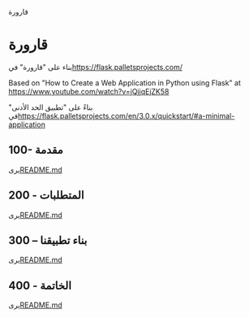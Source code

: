 قارورة

# قارورة

بناء على "قارورة" في<https://flask.palletsprojects.com/>

Based on "How to Create a Web Application in Python using Flask" at <https://www.youtube.com/watch?v=jQjjqEjZK58>

بناءً على "تطبيق الحد الأدنى" في<https://flask.palletsprojects.com/en/3.0.x/quickstart/#a-minimal-application>

## 100- مقدمة

يرى[README.md](./100/README.md)

## 200 - المتطلبات

يرى[README.md](./200/README.md)

## 300 – بناء تطبيقنا

يرى[README.md](./300/README.md)

## 400 - الخاتمة

يرى[README.md](./400/README.md)

